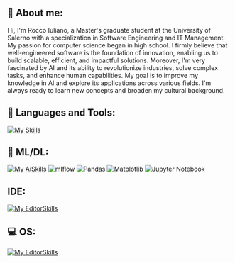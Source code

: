 ## 👋​ About me:
Hi, I'm Rocco Iuliano, a Master's graduate student at the University of Salerno with a specialization in Software Engineering and IT Management. My passion for computer science began in high school. I firmly believe that well-engineered software is the foundation of innovation, enabling us to build scalable, efficient, and impactful solutions. Moreover, I'm very fascinated by AI and its ability to revolutionize industries, solve complex tasks, and enhance human capabilities. My goal is to improve my knowledge in AI and explore its applications across various fields. I'm always ready to learn new concepts and broaden my cultural background.


## 🧰 Languages and Tools:
<p align="center">

  [![My Skills](https://skillicons.dev/icons?i=py,java,c,cs,r,mysql,mongodb,bootstrap,html,js)](https://skillicons.dev)
</p>

## 🤖​ ML/DL:
<p align="center">

  [![My AiSkills](https://skillicons.dev/icons?i=pytorch,tensorflow,sklearn)](https://skillicons.dev)
  ![mlflow](https://img.shields.io/badge/mlflow-%23d9ead3.svg?style=for-the-badge&logo=numpy&logoColor=blue)
  ![Pandas](https://img.shields.io/badge/pandas-%23150458.svg?style=for-the-badge&logo=pandas&logoColor=white)
  ![Matplotlib](https://img.shields.io/badge/Matplotlib-%23ffffff.svg?style=for-the-badge&logo=Matplotlib&logoColor=black)
  ![Jupyter Notebook](https://img.shields.io/badge/jupyter-%23FA0F00.svg?style=for-the-badge&logo=jupyter&logoColor=white)
</p>

## IDE:
<p align="center">

  [![My EditorSkills](https://skillicons.dev/icons?i=vscode,idea,eclipse)](https://skillicons.dev)
</p>
  
## 💻​ OS:
<p align="center">

  [![My EditorSkills](https://skillicons.dev/icons?i=windows,ubuntu)](https://skillicons.dev)
</p>

<!--👋 -->

<!--
**Rocco000/Rocco000** is a ✨ _special_ ✨ repository because its `README.md` (this file) appears on your GitHub profile.

Here are some ideas to get you started:

- 🔭 I’m currently working on ...
- 🌱 I’m currently learning ...
- 👯 I’m looking to collaborate on ...
- 🤔 I’m looking for help with ...
- 💬 Ask me about ...
- 📫 How to reach me: ...
- 😄 Pronouns: ...
- ⚡ Fun fact: ...
-->
